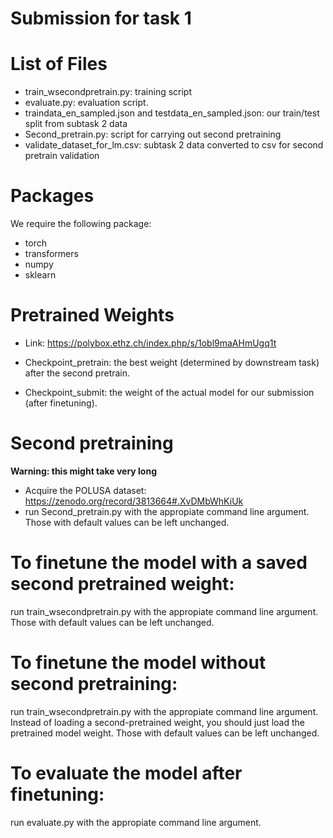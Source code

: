 # Submission for task 1

# List of Files
* train_wsecondpretrain.py: training script
* evaluate.py: evaluation script.
* traindata_en_sampled.json and testdata_en_sampled.json: our train/test split from subtask 2 data
* Second_pretrain.py: script for carrying out second pretraining
* validate_dataset_for_lm.csv: subtask 2 data converted to csv for second pretrain validation

# Packages

We require the following package:

* torch
* transformers
* numpy
* sklearn

# Pretrained Weights
* Link: https://polybox.ethz.ch/index.php/s/1obl9maAHmUgq1t

* Checkpoint_pretrain: the best weight (determined by downstream task) after the second pretrain.

* Checkpoint_submit: the weight of the actual model for our submission (after finetuning).

# Second pretraining
**Warning: this might take very long**
* Acquire the POLUSA dataset: https://zenodo.org/record/3813664#.XvDMbWhKiUk
* run Second_pretrain.py with the appropiate command line argument. Those with default values can be left unchanged. 

# To finetune the model with a saved second pretrained weight:
run train_wsecondpretrain.py with the appropiate command line argument. Those with default values can be left unchanged.

# To finetune the model without second pretraining:
run train_wsecondpretrain.py with the appropiate command line argument. Instead of loading a second-pretrained weight, you
should just load the pretrained model weight. Those with default values can be left unchanged.

# To evaluate the model after finetuning:
run evaluate.py with the appropiate command line argument. 

